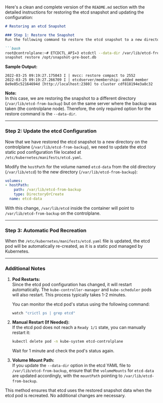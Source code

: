 Here's a clean and complete version of the `README.md` section with the detailed instructions for restoring the etcd snapshot and updating the configuration:

```markdown
# Restoring an etcd Snapshot

### Step 1: Restore the Snapshot
Run the following command to restore the etcd snapshot to a new directory:

```bash
root@controlplane:~# ETCDCTL_API=3 etcdctl --data-dir /var/lib/etcd-from-backup \
snapshot restore /opt/snapshot-pre-boot.db
```

**Sample Output:**
```
2022-03-25 09:19:27.175043 I | mvcc: restore compact to 2552
2022-03-25 09:19:27.266709 I | etcdserver/membership: added member 8e9e05c52164694d [http://localhost:2380] to cluster cdf818194e3a8c32
```

**Note:**  
In this case, we are restoring the snapshot to a different directory (`/var/lib/etcd-from-backup`) but on the same server where the backup was taken (the controlplane node). Therefore, the only required option for the restore command is the `--data-dir`.

---

### Step 2: Update the etcd Configuration

Now that we have restored the etcd snapshot to a new directory on the controlplane (`/var/lib/etcd-from-backup`), we need to update the etcd static pod configuration file located at `/etc/kubernetes/manifests/etcd.yaml`.

Modify the `hostPath` for the volume named `etcd-data` from the old directory (`/var/lib/etcd`) to the new directory (`/var/lib/etcd-from-backup`):

```yaml
volumes:
- hostPath:
    path: /var/lib/etcd-from-backup
    type: DirectoryOrCreate
  name: etcd-data
```

With this change, `/var/lib/etcd` inside the container will point to `/var/lib/etcd-from-backup` on the controlplane.

---

### Step 3: Automatic Pod Recreation

When the `/etc/kubernetes/manifests/etcd.yaml` file is updated, the etcd pod will be automatically re-created, as it is a static pod managed by Kubernetes.

---

### Additional Notes

1. **Pod Restarts:**  
   Since the etcd pod configuration has changed, it will restart automatically. The `kube-controller-manager` and `kube-scheduler` pods will also restart. This process typically takes 1-2 minutes.  

   You can monitor the etcd pod's status using the following command:
   ```bash
   watch "crictl ps | grep etcd"
   ```

2. **Manual Restart (If Needed):**  
   If the etcd pod does not reach a `Ready 1/1` state, you can manually restart it:
   ```bash
   kubectl delete pod -n kube-system etcd-controlplane
   ```
   Wait for 1 minute and check the pod's status again.

3. **Volume Mount Path:**  
   If you update the `--data-dir` option in the etcd YAML file to `/var/lib/etcd-from-backup`, ensure that the `volumeMounts` for `etcd-data` are updated accordingly, with the `mountPath` pointing to `/var/lib/etcd-from-backup`.

This method ensures that etcd uses the restored snapshot data when the etcd pod is recreated. No additional changes are necessary.
```